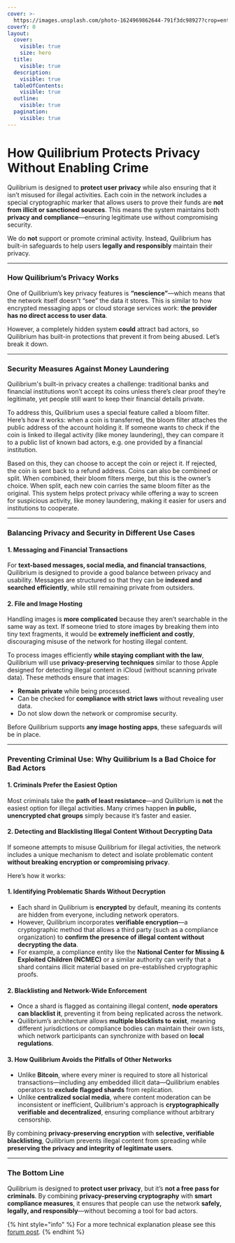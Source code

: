 ```yaml
---
cover: >-
  https://images.unsplash.com/photo-1624969862644-791f3dc98927?crop=entropy&cs=srgb&fm=jpg&ixid=M3wxOTcwMjR8MHwxfHNlYXJjaHwxfHxjeWJlciUyMGNyaW1lfGVufDB8fHx8MTcxODcxNDUyOHww&ixlib=rb-4.0.3&q=85
coverY: 0
layout:
  cover:
    visible: true
    size: hero
  title:
    visible: true
  description:
    visible: true
  tableOfContents:
    visible: true
  outline:
    visible: true
  pagination:
    visible: true
---
```


# How Quilibrium Protects Privacy Without Enabling Crime

Quilibrium is designed to **protect user privacy** while also ensuring that it isn’t misused for illegal activities. Each coin in the network includes a special cryptographic marker that allows users to prove their funds are **not from illicit or sanctioned sources**. This means the system maintains both **privacy and compliance**—ensuring legitimate use without compromising security.

We do **not** support or promote criminal activity. Instead, Quilibrium has built-in safeguards to help users **legally and responsibly** maintain their privacy.

***

### **How Quilibrium’s Privacy Works**

One of Quilibrium’s key privacy features is **“nescience”**—which means that the network itself doesn’t “see” the data it stores. This is similar to how encrypted messaging apps or cloud storage services work: **the provider has no direct access to user data**.

However, a completely hidden system **could** attract bad actors, so Quilibrium has built-in protections that prevent it from being abused. Let’s break it down.

***

### Security Measures Against Money Laundering

Quilibrium's built-in privacy creates a challenge: traditional banks and financial institutions won’t accept its coins unless there’s clear proof they’re legitimate, yet people still want to keep their financial details private.&#x20;

To address this, Quilibrium uses a special feature called a bloom filter. \
Here’s how it works: when a coin is transferred, the bloom filter attaches the public address of the account holding it. If someone wants to check if the coin is linked to illegal activity (like money laundering), they can compare it to a public list of known bad actors, e.g. one provided by a financial institution.&#x20;

Based on this, they can choose to accept the coin or reject it. If rejected, the coin is sent back to a refund address. Coins can also be combined or split. When combined, their bloom filters merge, but this is the owner’s choice. When split, each new coin carries the same bloom filter as the original. This system helps protect privacy while offering a way to screen for suspicious activity, like money laundering, making it easier for users and institutions to cooperate.

***

### **Balancing Privacy and Security in Different Use Cases**

#### **1. Messaging and Financial Transactions**

For **text-based messages, social media, and financial transactions**, Quilibrium is designed to provide a good balance between privacy and usability. Messages are structured so that they can be **indexed and searched efficiently**, while still remaining private from outsiders.

#### **2. File and Image Hosting**

Handling images is **more complicated** because they aren’t searchable in the same way as text. If someone tried to store images by breaking them into tiny text fragments, it would be **extremely inefficient and costly**, discouraging misuse of the network for hosting illegal content.

To process images efficiently **while staying compliant with the law**, Quilibrium will use **privacy-preserving techniques** similar to those Apple designed for detecting illegal content in iCloud (without scanning private data). These methods ensure that images:

* **Remain private** while being processed.
* Can be checked for **compliance with strict laws** without revealing user data.
* Do not slow down the network or compromise security.

Before Quilibrium supports **any image hosting apps**, these safeguards will be in place.

***

### **Preventing Criminal Use: Why Quilibrium Is a Bad Choice for Bad Actors**

#### **1. Criminals Prefer the Easiest Option**

Most criminals take the **path of least resistance**—and Quilibrium is **not** the easiest option for illegal activities. Many crimes happen **in public, unencrypted chat groups** simply because it’s faster and easier.

#### **2. Detecting and Blacklisting Illegal Content Without Decrypting Data**

If someone attempts to misuse Quilibrium for illegal activities, the network includes a unique mechanism to detect and isolate problematic content **without breaking encryption or compromising privacy**.

Here’s how it works:

#### **1. Identifying Problematic Shards Without Decryption**

* Each shard in Quilibrium is **encrypted** by default, meaning its contents are hidden from everyone, including network operators.
* However, Quilibrium incorporates **verifiable encryption**—a cryptographic method that allows a third party (such as a compliance organization) to **confirm the presence of illegal content without decrypting the data**.
* For example, a compliance entity like the **National Center for Missing & Exploited Children (NCMEC)** or a similar authority can verify that a shard contains illicit material based on pre-established cryptographic proofs.

#### **2. Blacklisting and Network-Wide Enforcement**

* Once a shard is flagged as containing illegal content, **node operators can blacklist it**, preventing it from being replicated across the network.
* Quilibrium’s architecture allows **multiple blocklists to exist**, meaning different jurisdictions or compliance bodies can maintain their own lists, which network participants can synchronize with based on **local regulations**.

#### **3. How Quilibrium Avoids the Pitfalls of Other Networks**

* Unlike **Bitcoin**, where every miner is required to store all historical transactions—including any embedded illicit data—Quilibrium enables operators to **exclude flagged shards** from replication.
* Unlike **centralized social media**, where content moderation can be inconsistent or inefficient, Quilibrium's approach is **cryptographically verifiable and decentralized**, ensuring compliance without arbitrary censorship.

By combining **privacy-preserving encryption** with **selective, verifiable blacklisting**, Quilibrium prevents illegal content from spreading while **preserving the privacy and integrity of legitimate users**.

***

### **The Bottom Line**

Quilibrium is designed to **protect user privacy**, but it’s **not a free pass for criminals**. By combining **privacy-preserving cryptography** with **smart compliance measures**, it ensures that people can use the network **safely, legally, and responsibly**—without becoming a tool for bad actors.

{% hint style="info" %}
For a more technical explanation please see this [forum post](https://quilibrium.discourse.group/t/how-does-q-preserves-privacy-without-opening-the-doors-to-criminal-activities/112/3?u=lamat).
{% endhint %}

